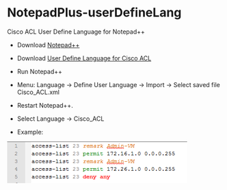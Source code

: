 # NotepadPlus-userDefineLang
Cisco ACL User Define Language for Notepad++

* Download [Notepad++](http://notepad-plus-plus.org/)

* Download [User Define Language for Cisco ACL](https://raw.githubusercontent.com/ikashapov/NotepadPlus-userDefineLang/master/Cisco_ACL.xml)

* Run Notepad++

* Menu: Language -> Define User Language -> Import -> Select saved file Cisco_ACL.xml

* Restart Notepad++.

* Select Language -> Cisco_ACL

* Example:

![Cisco_ACL](/img/Cisco_ACL.png)
